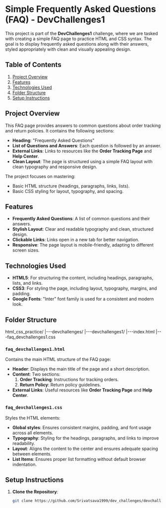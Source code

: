 # Simple Frequently Asked Questions (FAQ) - DevChallenges1

This project is part of the **DevChallenges1** challenge, where we are tasked with creating a simple FAQ page to practice HTML and CSS syntax. The goal is to display frequently asked questions along with their answers, styled appropriately with clean and visually appealing design.

## Table of Contents
1. [Project Overview](#project-overview)
2. [Features](#features)
3. [Technologies Used](#technologies-used)
4. [Folder Structure](#folder-structure)
5. [Setup Instructions](#setup-instructions)

## Project Overview

This FAQ page provides answers to common questions about order tracking and return policies. It contains the following sections:

- **Heading**: "Frequently Asked Questions"
- **List of Questions and Answers**: Each question is followed by an answer.
- **External Links**: Links to resources like the **Order Tracking Page** and **Help Center**.
- **Clean Layout**: The page is structured using a simple FAQ layout with clean typography and responsive design.

The project focuses on mastering:
- Basic HTML structure (headings, paragraphs, links, lists).
- Basic CSS styling for layout, typography, and spacing.

## Features

- **Frequently Asked Questions**: A list of common questions and their answers.
- **Stylish Layout**: Clear and readable typography and clean, structured design.
- **Clickable Links**: Links open in a new tab for better navigation.
- **Responsive**: The page layout is mobile-friendly, adapting to different screen sizes.

## Technologies Used

- **HTML5**: For structuring the content, including headings, paragraphs, lists, and links.
- **CSS3**: For styling the page, including layout, typography, margins, and padding.
- **Google Fonts**: "Inter" font family is used for a consistent and modern look.

## Folder Structure

html_css_practice/
|---devchallenges/
  |---devchallenges1/
    |---index.html
    |---faq_devchallenges1.css


### `faq_devchallenges1.html`

Contains the main HTML structure of the FAQ page:
- **Header**: Displays the main title of the page and a short description.
- **Content**: Two sections:
  1. **Order Tracking**: Instructions for tracking orders.
  2. **Return Policy**: Return policy guidelines.
- **External Links**: Useful resources like **Order Tracking Page** and **Help Center**.

### `faq_devchallenges1.css`

Styles the HTML elements:
- **Global styles**: Ensures consistent margins, padding, and font usage across all elements.
- **Typography**: Styling for the headings, paragraphs, and links to improve readability.
- **Layout**: Aligns the content to the center and ensures adequate spacing between elements.
- **List Items**: Ensures proper list formatting without default browser indentation.

## Setup Instructions

1. **Clone the Repository**:

   ```bash
   git clone https://github.com/Srivatsava1999/dev_challenges/devchallenges1.git
